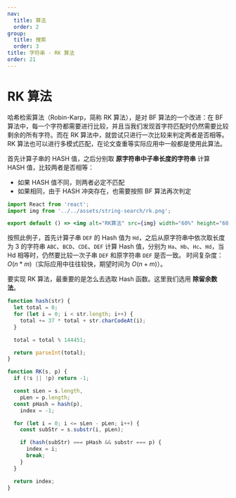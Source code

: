 ```yaml
---
nav:
  title: 算法
  order: 2
group:
  title: 搜索
  order: 3
title: 字符串 - RK 算法
order: 21
---
```


# RK 算法

哈希检索算法（Robin-Karp，简称 RK 算法），是对 BF 算法的一个改进：在 BF 算法中，每一个字符都需要进行比较，并且当我们发现首字符匹配时仍然需要比较剩余的所有字符。而在 RK 算法中，就尝试只进行一次比较来判定两者是否相等。 RK 算法也可以进行多模式匹配，在论文查重等实际应用中一般都是使用此算法。

首先计算子串的 HASH 值，之后分别取 **原字符串中子串长度的字符串** 计算 HASH 值，比较两者是否相等：

- 如果 HASH 值不同，则两者必定不匹配
- 如果相同，由于 HASH 冲突存在，也需要按照 BF 算法再次判定

```jsx | inline
import React from 'react';
import img from '../../assets/string-search/rk.png';

export default () => <img alt="RK算法" src={img} width="60%" height="60%" />;
```

按照此例子，首先计算子串 `DEF` 的 Hash 值为 `Hd`，之后从原字符串中依次取长度为 3 的字符串 `ABC`、`BCD`、`CDE`、`DEF` 计算 Hash 值，分别为 `Ha`、`Hb`、`Hc`、`Hd`，当 Hd 相等时，仍然要比较一次子串 `DEF` 和原字符串 `DEF` 是否一致。 时间复杂度：$O(n * m)$（实际应用中往往较快，期望时间为 $O(n+m)$）。

要实现 RK 算法，最重要的是怎么去选取 Hash 函数。这里我们选用 **除留余数法**。

```js
function hash(str) {
  let total = 0;
  for (let i = 0; i < str.length; i++) {
    total += 37 * total + str.charCodeAt(i);
  }

  total = total % 144451;

  return parseInt(total);
}

function RK(s, p) {
  if (!s || !p) return -1;

  const sLen = s.length,
    pLen = p.length;
  const pHash = hash(p),
    index = -1;

  for (let i = 0; i <= sLen - pLen; i++) {
    const subStr = s.substr(i, pLen);

    if (hash(subStr) === pHash && substr === p) {
      index = i;
      break;
    }
  }

  return index;
}
```
